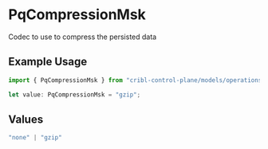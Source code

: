 # PqCompressionMsk

Codec to use to compress the persisted data

## Example Usage

```typescript
import { PqCompressionMsk } from "cribl-control-plane/models/operations";

let value: PqCompressionMsk = "gzip";
```

## Values

```typescript
"none" | "gzip"
```